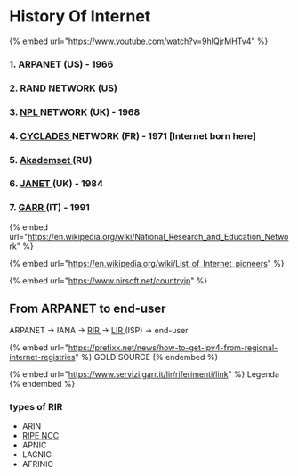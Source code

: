 # History Of Internet

{% embed url="https://www.youtube.com/watch?v=9hIQjrMHTv4" %}

### 1. ARPANET (US) - 1966

### 2. RAND NETWORK (US)

### 3. [NPL ](https://en.wikipedia.org/wiki/NPL\_network)NETWORK (UK) - 1968

### 4. [CYCLADES ](https://en.wikipedia.org/wiki/CYCLADES)NETWORK (FR) - 1971 \[Internet born here]

### 5. [Akademset ](https://en.wikipedia.org/wiki/Akademset)(RU)

### 6. [JANET ](https://en.wikipedia.org/wiki/JANET)(UK) - 1984

### 7. [GARR ](https://en.wikipedia.org/wiki/GARR)(IT) - 1991

{% embed url="https://en.wikipedia.org/wiki/National_Research_and_Education_Network" %}

{% embed url="https://en.wikipedia.org/wiki/List_of_Internet_pioneers" %}

{% embed url="https://www.nirsoft.net/countryip" %}

## From ARPANET to end-user

ARPANET -> IANA -> [RIR ](https://en.wikipedia.org/wiki/Regional\_Internet\_registry)-> [LIR ](https://en.wikipedia.org/wiki/Regional\_Internet\_registry)(ISP) -> end-user

{% embed url="https://prefixx.net/news/how-to-get-ipv4-from-regional-internet-registries" %}
GOLD SOURCE
{% endembed %}

{% embed url="https://www.servizi.garr.it/lir/riferimenti/link" %}
Legenda
{% endembed %}

### types of RIR

* ARIN
* [RIPE NCC](https://en.wikipedia.org/wiki/RIPE\_NCC)
* APNIC
* LACNIC
* AFRINIC



